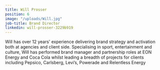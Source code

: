 ```yaml
---
title: Will Prosser
position: 6
image: "/uploads/Will.jpg"
job-title: Brand Director
linkedin: will-prosser-3229b919
---
```


Will has over 12 years' experience delivering brand strategy and activation both at agencies and client side. Specialising in sport, entertainment and culture, Will has performed brand manager and partnership roles at EON Energy and Coca Cola whilst leading a breadth of projects for clients including Pepsico, Carlsberg, Levi’s, Powerade and Relentless Energy
